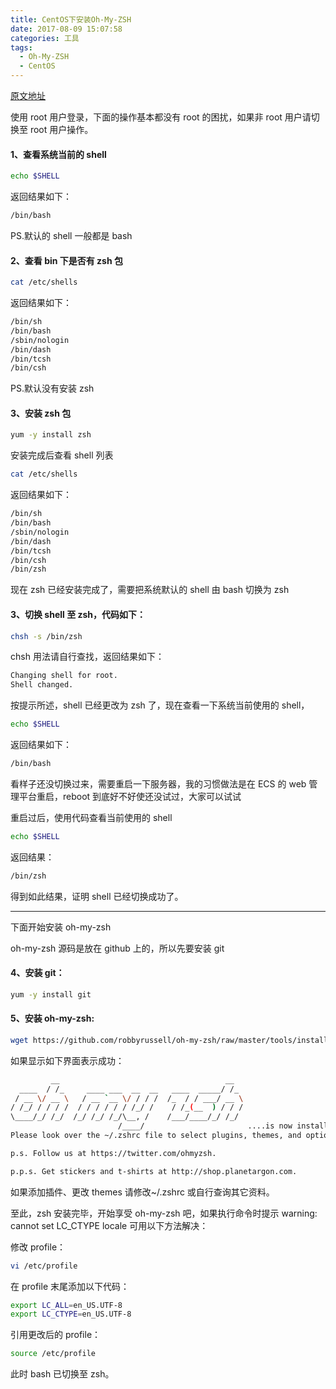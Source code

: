 ```yaml
---
title: CentOS下安装Oh-My-ZSH
date: 2017-08-09 15:07:58
categories: 工具
tags:
  - Oh-My-ZSH
  - CentOS
---
```


[原文地址](http://blog.csdn.net/w670328683/article/details/49782601)

使用 root 用户登录，下面的操作基本都没有 root 的困扰，如果非 root 用户请切换至 root 用户操作。

#### 1、查看系统当前的 shell

```bash
echo $SHELL
```

返回结果如下：

```bash
/bin/bash
```

PS.默认的 shell 一般都是 bash

#### 2、查看 bin 下是否有 zsh 包

```bash
cat /etc/shells
```

返回结果如下：

```bash
/bin/sh
/bin/bash
/sbin/nologin
/bin/dash
/bin/tcsh
/bin/csh
```

PS.默认没有安装 zsh

#### 3、安装 zsh 包

```bash
yum -y install zsh
```

安装完成后查看 shell 列表

```bash
cat /etc/shells
```

返回结果如下：

```bash
/bin/sh
/bin/bash
/sbin/nologin
/bin/dash
/bin/tcsh
/bin/csh
/bin/zsh
```

现在 zsh 已经安装完成了，需要把系统默认的 shell 由 bash 切换为 zsh

#### 3、切换 shell 至 zsh，代码如下：

```bash
chsh -s /bin/zsh
```

chsh 用法请自行查找，返回结果如下：

```bash
Changing shell for root.
Shell changed.
```

按提示所述，shell 已经更改为 zsh 了，现在查看一下系统当前使用的 shell，

```bash
echo $SHELL
```

返回结果如下：

```bash
/bin/bash
```

看样子还没切换过来，需要重启一下服务器，我的习惯做法是在 ECS 的 web 管理平台重启，reboot 到底好不好使还没试过，大家可以试试

重启过后，使用代码查看当前使用的 shell

```bash
echo $SHELL
```

返回结果：

```bash
/bin/zsh
```

得到如此结果，证明 shell 已经切换成功了。

---

下面开始安装 oh-my-zsh

oh-my-zsh 源码是放在 github 上的，所以先要安装 git

#### 4、安装 git：

```bash
yum -y install git
```

#### 5、安装 oh-my-zsh:

```bash
wget https://github.com/robbyrussell/oh-my-zsh/raw/master/tools/install.sh -O - | sh
```

如果显示如下界面表示成功：

```bash
         __                                     __
  ____  / /_     ____ ___  __  __   ____  _____/ /_
 / __ \/ __ \   / __ `__ \/ / / /  /_  / / ___/ __ \
/ /_/ / / / /  / / / / / / /_/ /    / /_(__  ) / / /
\____/_/ /_/  /_/ /_/ /_/\__, /    /___/____/_/ /_/
                        /____/                       ....is now installed!
Please look over the ~/.zshrc file to select plugins, themes, and options.

p.s. Follow us at https://twitter.com/ohmyzsh.

p.p.s. Get stickers and t-shirts at http://shop.planetargon.com.
```

如果添加插件、更改 themes 请修改~/.zshrc 或自行查询其它资料。

至此，zsh 安装完毕，开始享受 oh-my-zsh 吧，如果执行命令时提示 warning: cannot set LC_CTYPE locale 可用以下方法解决：

修改 profile：

```bash
vi /etc/profile
```

在 profile 末尾添加以下代码：

```bash
export LC_ALL=en_US.UTF-8
export LC_CTYPE=en_US.UTF-8
```

引用更改后的 profile：

```bash
source /etc/profile
```

此时 bash 已切换至 zsh。
